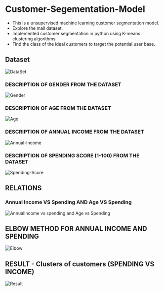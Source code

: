 # Customer-Segementation-Model
- This is a unsupervised machine learning customer segmentation model.
- Explore the mall dataset.
- Implemented customer segmentation in python using K-means clustering algorithms.
- Find the class of the ideal customers to target the potential user base. 

## Dataset
![DataSet](https://user-images.githubusercontent.com/43890931/100431793-a714a680-30be-11eb-918f-06761a4ae0b3.png)

### DESCRIPTION OF GENDER FROM THE DATASET
![Gender](https://user-images.githubusercontent.com/43890931/100431836-b98ee000-30be-11eb-8a8f-8d05a70ba87f.png)

### DESCRIPTION OF AGE FROM THE DATASET
![Age](https://user-images.githubusercontent.com/43890931/100431892-cf040a00-30be-11eb-9a2c-ef14e7133c47.png)

### DESCRIPTION OF ANNUAL INCOME FROM THE DATASET
![Annual-Income](https://user-images.githubusercontent.com/43890931/100431933-de835300-30be-11eb-9b2d-767f0033b0d9.png)

### DESCRIPTION OF SPENDING SCORE (1-100) FROM THE DATASET
![Spending-Score](https://user-images.githubusercontent.com/43890931/100432005-fd81e500-30be-11eb-8eb4-5ecdf9f4a91c.png)

## RELATIONS 
### Annual Income VS Spending AND Age VS Spending
![AnnualIncome vs spending and Age vs Spending](https://user-images.githubusercontent.com/43890931/100432077-125e7880-30bf-11eb-8b4f-9454b452c29d.png)

## ELBOW METHOD FOR ANNUAL INCOME AND SPENDING
![Elbow](https://user-images.githubusercontent.com/43890931/100432161-33bf6480-30bf-11eb-9470-d60e67017bb2.png)

## RESULT - Clusters of customers (SPENDING VS INCOME)
![Result](https://user-images.githubusercontent.com/43890931/100432194-3fab2680-30bf-11eb-9ff6-d005ee55f228.png)
